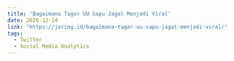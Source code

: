 ```yaml
---
title: 'Bagaimana Tagar UU Sapu Jagat Menjadi Viral'
date: 2020-12-14
link: "https://jaring.id/bagaimana-tagar-uu-sapu-jagat-menjadi-viral/"
tags:
  - Twitter
  - Social Media Analytics
---
```

